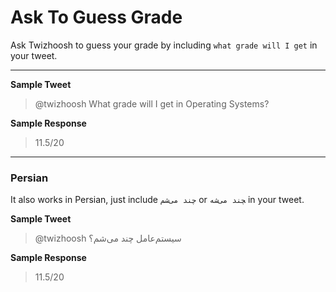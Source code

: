 # Ask To Guess Grade

Ask Twizhoosh to guess your grade by including `what grade will I get` in your tweet.

<!--more-->

---

**Sample Tweet**

> @twizhoosh What grade will I get in Operating Systems?

**Sample Response**

> 11.5/20

---

### Persian

It also works in Persian, just include `چند می‌شم` or ‍‍‍‍`چند می‌شه` in your tweet.

**Sample Tweet**

> @twizhoosh سیستم‌عامل چند می‌شم؟

**Sample Response**

> 11.5/20
    
